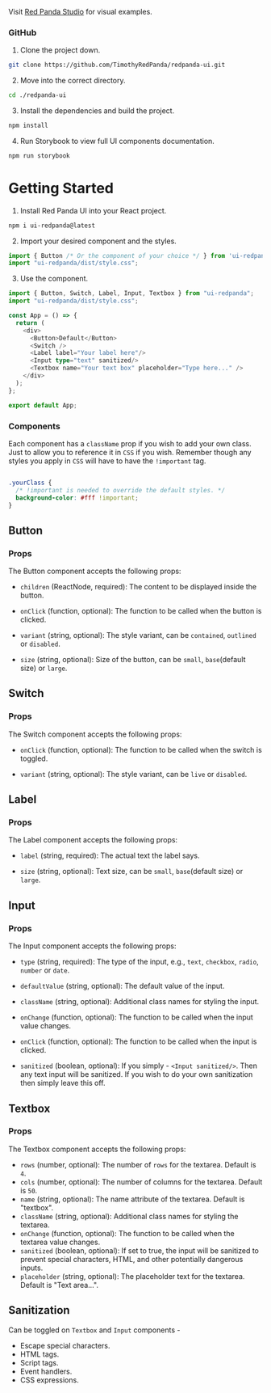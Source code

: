 Visit [Red Panda Studio](https://red-panda.studio/redpandaui) for visual examples.

### GitHub

1) Clone the project down.

```bash
git clone https://github.com/TimothyRedPanda/redpanda-ui.git
```
2) Move into the correct directory.

```bash
cd ./redpanda-ui
```
3) Install the dependencies and build the project.

```bash
npm install
```
4) Run Storybook to view full UI components documentation.

```bash
npm run storybook
```

# Getting Started

1) Install Red Panda UI into your React project.

```bash
npm i ui-redpanda@latest
```
2) Import your desired component and the styles.

```typescript
import { Button /* Or the component of your choice */ } from 'ui-redpanda';
import "ui-redpanda/dist/style.css";
```

3) Use the component.

```typescript
import { Button, Switch, Label, Input, Textbox } from "ui-redpanda";
import "ui-redpanda/dist/style.css";

const App = () => {
  return (
    <div>
      <Button>Default</Button>
      <Switch />
      <Label label="Your label here"/>
      <Input type="text" sanitized/>
      <Textbox name="Your text box" placeholder="Type here..." />
    </div>
  );
};

export default App;
```

### Components

Each component has a `className` prop if you wish to add your own class. Just to allow you to reference it in `CSS` if you wish. Remember though any styles you apply in `CSS` will have to have the `!important` tag.

```css

.yourClass {
  /* !important is needed to override the default styles. */
  background-color: #fff !important;
}

```

## Button

### Props

The Button component accepts the following props:

* `children` (ReactNode, required): The content to be displayed inside the button.

* `onClick` (function, optional): The function to be called when the button is clicked.

* `variant` (string, optional): The style variant, can be `contained`, `outlined` or `disabled`.

* `size` (string, optional): Size of the button, can be `small`, `base`(default size) or `large`.


## Switch

### Props

The Switch component accepts the following props:

* `onClick` (function, optional): The function to be called when the switch is toggled.

* `variant` (string, optional): The style variant, can be `live` or `disabled`.

## Label

### Props

The Label component accepts the following props:

* `label` (string, required): The actual text the label says.

* `size` (string, optional): Text size, can be `small`, `base`(default size) or `large`.


## Input

### Props

The Input component accepts the following props:

* `type` (string, required): The type of the input, e.g., `text`, `checkbox`, `radio`, `number` or `date`.

* `defaultValue` (string, optional): The default value of the input.

* `className` (string, optional): Additional class names for styling the input.

* `onChange` (function, optional): The function to be called when the input value changes.

* `onClick` (function, optional): The function to be called when the input is clicked.

* `sanitized` (boolean, optional): If you simply - `<Input sanitized/>`. Then any text input will be sanitized. If you wish to do your own sanitization then simply leave this off.

## Textbox
### Props
The Textbox component accepts the following props:

* `rows` (number, optional): The number of `rows` for the textarea. Default is `4`.
* `cols` (number, optional): The number of columns for the textarea. Default is `50`.
* `name` (string, optional): The name attribute of the textarea. Default is "textbox".
* `className` (string, optional): Additional class names for styling the textarea.
* `onChange` (function, optional): The function to be called when the textarea value changes.
* `sanitized` (boolean, optional): If set to true, the input will be sanitized to prevent special characters, HTML, and other potentially dangerous inputs.
* `placeholder` (string, optional): The placeholder text for the textarea. Default is "Text area...".



## Sanitization 
Can be toggled on `Textbox` and `Input` components -
  * Escape special characters.
  * HTML tags.
  * Script tags.
  * Event handlers.
  * CSS expressions.